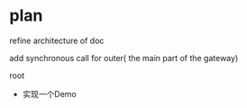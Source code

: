 # plan


refine architecture of doc

add synchronous call for outer( the main part of the gateway)

root

- 实现一个Demo



